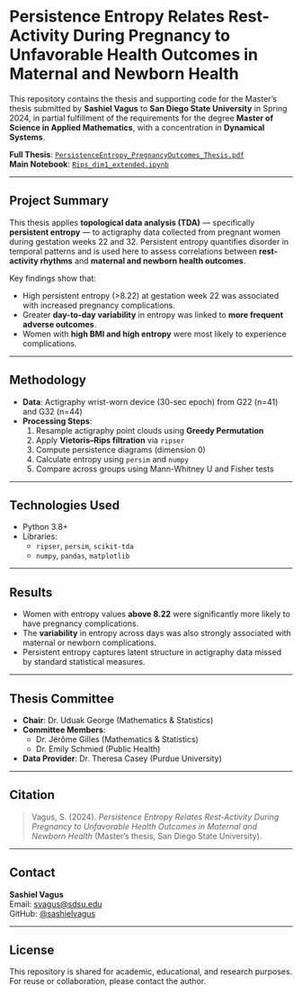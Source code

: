 # Persistence Entropy Relates Rest-Activity During Pregnancy to Unfavorable Health Outcomes in Maternal and Newborn Health

This repository contains the thesis and supporting code for the Master’s thesis submitted by **Sashiel Vagus** to **San Diego State University** in Spring 2024, in partial fulfillment of the requirements for the degree **Master of Science in Applied Mathematics**, with a concentration in **Dynamical Systems**.

 **Full Thesis**: [`PersistenceEntropy_PregnancyOutcomes_Thesis.pdf`](./PersistenceEntropy_PregnancyOutcomes_Thesis.pdf)  
 **Main Notebook**: [`Rips_dim1_extended.ipynb`](./Rips_dim1_extended.ipynb)

---

##  Project Summary

This thesis applies **topological data analysis (TDA)** — specifically **persistent entropy** — to actigraphy data collected from pregnant women during gestation weeks 22 and 32. Persistent entropy quantifies disorder in temporal patterns and is used here to assess correlations between **rest-activity rhythms** and **maternal and newborn health outcomes**.

Key findings show that:
- High persistent entropy (>8.22) at gestation week 22 was associated with increased pregnancy complications.
- Greater **day-to-day variability** in entropy was linked to **more frequent adverse outcomes**.
- Women with **high BMI and high entropy** were most likely to experience complications.


---

##  Methodology

- **Data**: Actigraphy wrist-worn device (30-sec epoch) from G22 (n=41) and G32 (n=44)
- **Processing Steps**:
  1. Resample actigraphy point clouds using **Greedy Permutation**
  2. Apply **Vietoris–Rips filtration** via `ripser`
  3. Compute persistence diagrams (dimension 0)
  4. Calculate entropy using `persim` and `numpy`
  5. Compare across groups using Mann-Whitney U and Fisher tests

---

##  Technologies Used

- Python 3.8+
- Libraries:
  - `ripser`, `persim`, `scikit-tda`
  - `numpy`, `pandas`, `matplotlib`

---

##  Results

- Women with entropy values **above 8.22** were significantly more likely to have pregnancy complications.
- The **variability** in entropy across days was also strongly associated with maternal or newborn complications.
- Persistent entropy captures latent structure in actigraphy data missed by standard statistical measures.

---

##  Thesis Committee

- **Chair**: Dr. Uduak George (Mathematics & Statistics)  
- **Committee Members**:
  - Dr. Jérôme Gilles (Mathematics & Statistics)  
  - Dr. Emily Schmied (Public Health)  
- **Data Provider**: Dr. Theresa Casey (Purdue University)

---

##  Citation

> Vagus, S. (2024). *Persistence Entropy Relates Rest-Activity During Pregnancy to Unfavorable Health Outcomes in Maternal and Newborn Health* (Master’s thesis, San Diego State University).

---

##  Contact

**Sashiel Vagus**  
Email: svagus@sdsu.edu  
GitHub: [@sashielvagus](https://github.com/sashielvagus)

---

##  License

This repository is shared for academic, educational, and research purposes. For reuse or collaboration, please contact the author.
